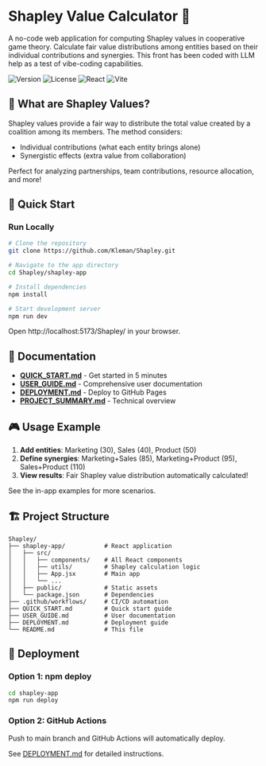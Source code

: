 # Shapley Value Calculator 🎯

A no-code web application for computing Shapley values in cooperative game theory. Calculate fair value distributions among entities based on their individual contributions and synergies. This front has been coded with LLM help as a test of vibe-coding capabilities.

![Version](https://img.shields.io/badge/version-1.0.0-blue.svg)
![License](https://img.shields.io/badge/license-MIT-green.svg)
![React](https://img.shields.io/badge/React-18-61dafb.svg)
![Vite](https://img.shields.io/badge/Vite-5-646cff.svg)

## 🎯 What are Shapley Values?

Shapley values provide a fair way to distribute the total value created by a coalition among its members. The method considers:

- Individual contributions (what each entity brings alone)
- Synergistic effects (extra value from collaboration)

Perfect for analyzing partnerships, team contributions, resource allocation, and more!

## 🚀 Quick Start

### Run Locally

```bash
# Clone the repository
git clone https://github.com/Kleman/Shapley.git

# Navigate to the app directory
cd Shapley/shapley-app

# Install dependencies
npm install

# Start development server
npm run dev
```

Open http://localhost:5173/Shapley/ in your browser.

## 📖 Documentation

- **[QUICK_START.md](QUICK_START.md)** - Get started in 5 minutes
- **[USER_GUIDE.md](USER_GUIDE.md)** - Comprehensive user documentation
- **[DEPLOYMENT.md](DEPLOYMENT.md)** - Deploy to GitHub Pages
- **[PROJECT_SUMMARY.md](PROJECT_SUMMARY.md)** - Technical overview

## 🎮 Usage Example

1. **Add entities**: Marketing (30), Sales (40), Product (50)
2. **Define synergies**: Marketing+Sales (85), Marketing+Product (95), Sales+Product (110)
3. **View results**: Fair Shapley value distribution automatically calculated!

See the in-app examples for more scenarios.


## 🏗️ Project Structure

```
Shapley/
├── shapley-app/           # React application
│   ├── src/
│   │   ├── components/    # All React components
│   │   ├── utils/         # Shapley calculation logic
│   │   ├── App.jsx        # Main app
│   │   └── ...
│   ├── public/            # Static assets
│   └── package.json       # Dependencies
├── .github/workflows/     # CI/CD automation
├── QUICK_START.md         # Quick start guide
├── USER_GUIDE.md          # User documentation
├── DEPLOYMENT.md          # Deployment guide
└── README.md              # This file
```

## 🚢 Deployment

### Option 1: npm deploy
```bash
cd shapley-app
npm run deploy
```

### Option 2: GitHub Actions
Push to main branch and GitHub Actions will automatically deploy.

See [DEPLOYMENT.md](DEPLOYMENT.md) for detailed instructions.



